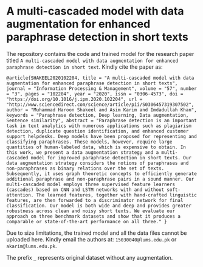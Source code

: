 # A multi-cascaded model with data augmentation for enhanced paraphrase detection in short texts
The repository contains the code and trained model for the research paper titled ``A multi-cascaded model with data augmentation for enhanced paraphrase detection in short text``. Kindly cite the paper as:

``@article{SHAKEEL2020102204,
title = "A multi-cascaded model with data augmentation for enhanced paraphrase detection in short texts",
journal = "Information Processing & Management",
volume = "57",
number = "3",
pages = "102204",
year = "2020",
issn = "0306-4573",
doi = "https://doi.org/10.1016/j.ipm.2020.102204",
url = "http://www.sciencedirect.com/science/article/pii/S0306457319307502",
author = "Muhammad Haroon Shakeel and Asim Karim and Imdadullah Khan",
keywords = "Paraphrase detection, Deep learning, Data augmentation, Sentence similarity",
abstract = "Paraphrase detection is an important task in text analytics with numerous applications such as plagiarism detection, duplicate question identification, and enhanced customer support helpdesks. Deep models have been proposed for representing and classifying paraphrases. These models, however, require large quantities of human-labeled data, which is expensive to obtain. In this work, we present a data augmentation strategy and a multi-cascaded model for improved paraphrase detection in short texts. Our data augmentation strategy considers the notions of paraphrases and non-paraphrases as binary relations over the set of texts. Subsequently, it uses graph theoretic concepts to efficiently generate additional paraphrase and non-paraphrase pairs in a sound manner. Our multi-cascaded model employs three supervised feature learners (cascades) based on CNN and LSTM networks with and without soft-attention. The learned features, together with hand-crafted linguistic features, are then forwarded to a discriminator network for final classification. Our model is both wide and deep and provides greater robustness across clean and noisy short texts. We evaluate our approach on three benchmark datasets and show that it produces a comparable or state-of-the-art performance on all three."
}
``

Due to size limitations, the trained model and all the data files cannot be uploaded here. Kindly email the authors at: ``15030040@lums.edu.pk`` or ``akarim@lums.edu.pk``.

The prefix ``_`` represents original dataset without any augmentation.
